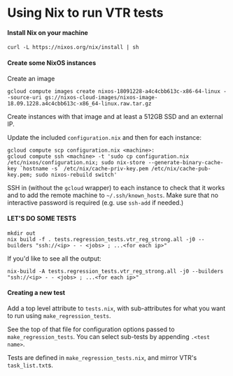 Using Nix to run VTR tests
==========================

#### Install Nix on your machine

`curl -L https://nixos.org/nix/install | sh`

#### Create some NixOS instances

Create an image

```shell
gcloud compute images create nixos-18091228-a4c4cbb613c-x86-64-linux --source-uri gs://nixos-cloud-images/nixos-image-18.09.1228.a4c4cbb613c-x86_64-linux.raw.tar.gz
```

Create instances with that image and at least a 512GB SSD and an external IP.

Update the included `configuration.nix` and then for each instance:

```shell
gcloud compute scp configuration.nix <machine>:
gcloud compute ssh <machine> -t 'sudo cp configuration.nix /etc/nixos/configuration.nix; sudo nix-store --generate-binary-cache-key `hostname -s` /etc/nix/cache-priv-key.pem /etc/nix/cache-pub-key.pem; sudo nixos-rebuild switch'
```

SSH in (without the `gcloud` wrapper) to each instance to check that it works and to add the remote machine to `~/.ssh/known_hosts`. Make sure that no interactive password is required (e.g. use `ssh-add` if needed.)

#### LET'S DO SOME TESTS

```shell
mkdir out
nix build -f . tests.regression_tests.vtr_reg_strong.all -j0 --builders "ssh://<ip> - - <jobs> ; ...<for each ip>"
```

If you'd like to see all the output:

```shell
nix-build -A tests.regression_tests.vtr_reg_strong.all -j0 --builders "ssh://<ip> - - <jobs> ; ...<for each ip>"

```

#### Creating a new test

Add a top level attribute to `tests.nix`, with sub-attributes for what you want to run using `make_regression_tests`.

See the top of that file for configuration options passed to `make_regression_tests`. You can select sub-tests by appending `.<test name>`.

Tests are defined in `make_regression_tests.nix`, and mirror VTR's `task_list.txt`s.
